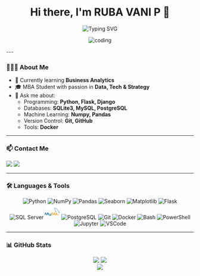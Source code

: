 
<h1 align="center">Hi there, I'm RUBA VANI P 👋</h1>

<p align="center">
  <img src="https://readme-typing-svg.herokuapp.com?font=Fira+Code&duration=5000&pause=500&color=52F7EF&center=true&vCenter=true&width=500&lines=Data+Science+Enthusiast;Python+Lover;Currently+Learning+Business+Analytics" alt="Typing SVG" />
</p>
<!-- PROFILE IMAGE -->
<p align="center">
  <img src="https://github.com/user-attachments/assets/0e0fcf45-7ea5-4dd7-99ae-119b2ea8cad1" alt="coding" width="200" />
</p>
---

### 👩🏻‍💻 About Me

- 🌱 Currently learning **Business Analytics**  
- 🎓 MBA Student with passion in **Data, Tech & Strategy**
- 💬 Ask me about:
  - Programming: **Python, Flask, Django**
  - Databases: **SQLite3, MySQL, PostgreSQL**
  - Machine Learning: **Numpy, Pandas**
  - Version Control: **Git, GitHub**
  - Tools: **Docker**

---

### 📫 Contact Me

<p align="left">
  <a href="mailto:rubavanipitchaimari@gmail.com"><img src="https://img.shields.io/badge/-Email-D14836?style=flat-square&logo=gmail&logoColor=white"/></a>
  <a href="https://www.linkedin.com/in/ruba-vani-p-04b403349/" target="_blank"><img src="https://img.shields.io/badge/-LinkedIn-0077B5?style=flat-square&logo=linkedin&logoColor=white"/></a>
</p>

---

### 🛠️ Languages & Tools

<p align="center">
  <img src="https://cdn.jsdelivr.net/gh/devicons/devicon/icons/python/python-original.svg" width="40" alt="Python" />
  <img src="https://cdn.jsdelivr.net/gh/devicons/devicon/icons/numpy/numpy-original.svg" width="40" alt="NumPy" />
  <img src="https://cdn.jsdelivr.net/gh/devicons/devicon/icons/pandas/pandas-original.svg" width="40" alt="Pandas" />
  <img src="https://seaborn.pydata.org/_images/logo-mark-lightbg.svg" width="40" alt="Seaborn" />
  <img src="https://upload.wikimedia.org/wikipedia/commons/8/84/Matplotlib_icon.svg" width="30" alt="Matplotlib" />
  <img src="https://upload.wikimedia.org/wikipedia/commons/3/3c/Flask_logo.svg" width="40" alt="Flask" />
  <img src="https://www.svgrepo.com/show/303229/microsoft-sql-server-logo.svg" width="40" alt="SQL Server" />
  <img src="https://raw.githubusercontent.com/devicons/devicon/master/icons/mysql/mysql-original-wordmark.svg" width="40" alt="MySQL" />
  <img src="https://cdn.jsdelivr.net/gh/devicons/devicon/icons/postgresql/postgresql-original.svg" width="40" alt="PostgreSQL" />
  <img src="https://cdn.jsdelivr.net/gh/devicons/devicon/icons/git/git-plain.svg" width="30" alt="Git" />
  <img src="https://cdn.jsdelivr.net/gh/devicons/devicon/icons/docker/docker-plain.svg" width="30" alt="Docker" />
  <img src="https://cdn.jsdelivr.net/gh/devicons/devicon/icons/bash/bash-plain.svg" width="30" alt="Bash" />
  <img src="https://upload.wikimedia.org/wikipedia/commons/a/af/PowerShell_Core_6.0_icon.png" width="30" alt="PowerShell" />
  <img src="https://cdn.jsdelivr.net/gh/devicons/devicon/icons/jupyter/jupyter-original-wordmark.svg" width="30" alt="Jupyter" />
  <img src="https://cdn.jsdelivr.net/gh/devicons/devicon/icons/vscode/vscode-original.svg" width="30" alt="VSCode" />
</p>

---

### 📊 GitHub Stats

<div align="center">
  <img height="160em" src="https://github-readme-stats.vercel.app/api?username=Rubavani13&show_icons=true&theme=tokyonight" />
  <img height="160em" src="https://github-readme-stats.vercel.app/api/top-langs/?username=Rubavani13&layout=compact&theme=tokyonight" />
</div>

<div align="center">
  <img src="https://github-readme-streak-stats.herokuapp.com/?user=Rubavani13&theme=tokyonight" />
</div>
